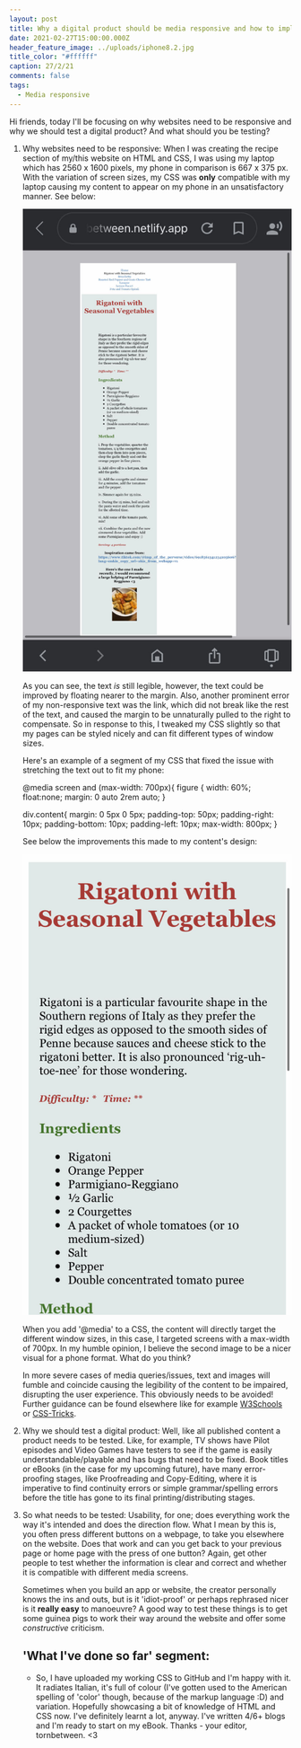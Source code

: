 ```yaml
---
layout: post
title: Why a digital product should be media responsive and how to implement this
date: 2021-02-27T15:00:00.000Z
header_feature_image: ../uploads/iphone8.2.jpg
title_color: "#ffffff"
caption: 27/2/21
comments: false
tags:
  - Media responsive
---
```

Hi friends, today I'll be focusing on why websites need to be responsive and why we should test a digital product? And what should you be testing?

1. Why websites need to be responsive: When I was creating the recipe section of my/this website on HTML and CSS, I was using my laptop which has 2560 x 1600 pixels, my phone in comparison is 667 x 375 px. With the variation of screen sizes, my CSS was **only** compatible with my laptop causing my content to appear on my phone in an unsatisfactory manner. See below:

   ![Zoomed out phone screenshot of recipe webpage with bad media responsiveness](../uploads/iphone8.1.jpg "Example of bad media responsiveness")

   As you can see, the text *is* still legible, however, the text could be improved by floating nearer to the margin. Also, another prominent error of my non-responsive text was the link, which did not break like the rest of the text, and caused the margin to be unnaturally pulled to the right to compensate. So in response to this, I tweaked my CSS slightly so that my pages can be styled nicely and can fit different types of window sizes. 

   Here's an example of a segment of my CSS that fixed the issue with stretching the text out to fit my phone:

   @media screen and (max-width: 700px){
     figure {
      width: 60%;
       float:none;
       margin: 0 auto 2rem auto;
     }

     div.content{
     margin: 0 5px 0 5px;
     padding-top: 50px;
     padding-right: 10px;
     padding-bottom: 10px;
     padding-left: 10px;
     max-width: 800px;
   }

   See below the improvements this made to my content's design:

   ![Better version of media responsiveness for my recipe pages](../uploads/iphone8.2.jpg "Better visual of media responsive display")

   When you add '@media' to a CSS, the content will directly target the different window sizes, in this case, I targeted screens with a max-width of 700px. In my humble opinion, I believe the second image to be a nicer visual for a phone format. What do you think?  

   In more severe cases of media queries/issues, text and images will fumble and coincide causing the legibility of the content to be impaired, disrupting the user experience. This obviously needs to be avoided! Further guidance can be found elsewhere like for example [W3Schools](https://www.w3schools.com/) or [CSS-Tricks](https://css-tricks.com/).
2. Why we should test a digital product: Well, like all published content a product needs to be tested. Like, for example, TV shows have Pilot episodes and Video Games have testers to see if the game is easily understandable/playable and has bugs that need to be fixed. Book titles or eBooks (in the case for my upcoming future), have many error-proofing stages, like Proofreading and Copy-Editing, where it is imperative to find continuity errors or simple grammar/spelling errors before the title has gone to its final printing/distributing stages. 
3. So what needs to be tested: Usability, for one; does everything work the way it's intended and does the direction flow. What I mean by this is, you often press different buttons on a webpage, to take you elsewhere on the website. Does that work and can you get back to your previous page or home page with the press of one button? Again, get other people to test whether the information is clear and correct and whether it is compatible with different media screens. 

   Sometimes when you build an app or website, the creator personally knows the ins and outs, but is it 'idiot-proof' or perhaps rephrased nicer is it **really easy** to manoeuvre? A good way to test these things is to get some guinea pigs to work their way around the website and offer some *constructive* criticism. 

   ## 'What I've done so far' segment: 

   * So, I have uploaded my working CSS to GitHub and I'm happy with it. It radiates Italian, it's full of colour (I've gotten used to the American spelling of 'color' though, because of the markup language :D) and variation. Hopefully showcasing a bit of knowledge of HTML and CSS now. I've definitely learnt a lot, anyway. I've written 4/6+ blogs and I'm ready to start on my eBook. Thanks - your editor, tornbetween. <3